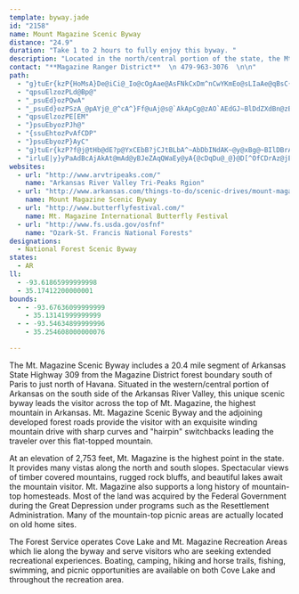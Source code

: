 ```yaml
---
template: byway.jade
id: "2158"
name: Mount Magazine Scenic Byway
distance: "24.9"
duration: "Take 1 to 2 hours to fully enjoy this byway. "
description: "Located in the north/central portion of the state, the Mt. Magazine Scenic Byway includes a 20.4 mile segment of Arkansas State Highway 309 from the Magazine District forest boundary south of Paris to just north of Havana."
contact: "**Magazine Ranger District**  \n 479-963-3076  \n\n"
path: 
  - "g}tuEr{kzP{HoMsA}De@iCi@_Io@cOgAae@AsFNkCxDm^nCwYKmEo@sLIaAe@qBsC{KyAoMg@wCa@oAqG{IgAY[Fq@d@SXSjAOhOOdBiBnLOtBMxHKrAeO|q@w@jCiBxDUz@Ev@Dx@nAnFVdB@rAEdAc@pBoD~Km@~BEbAJzBAdAk@tECr@T`G]bB{AbEGp@?xA`@`MtA`GBp@I`AUj@i@p@uDfCq@z@c@~Au@fJYjAs@rAk@l@mAl@u@PkDRoA`@iAv@o@~@iBrEuNda@qB`F{C`FgH~JiBbCy@p@gBv@cBLoeA}@aZHeAKsBeAqLcLmDkCgAQeDj@i@?mAk@aC}BaAi@sAMcF@_Bb@s@x@c@jAg@tCa@jA{@fAkCrAsDfDiAr@kNbDiBz@cDdCy@fCYf@o@^i@Di@Gu@]eAu@m@cAYsBMoFHwALaAx@aDPeCBaEWeBa@y@c@a@cIeGe@Qi@PeIxLy@`BiAxDy@hGe@pByBbEmAbBoAlAqClBgn@ha@oAlAi@fA[zAMvAs@pw@IdB_@~AoD`LcAhGmBdGkA~BcD`Do@tAgB`ROl@]|@iH`I}@zAQrA?xIM`AoAdFeAfJC~Aj@hNBrB_@~Ae@r@}@f@iAJ"
  - "qpsuElzozPLd@Bp@"
  - "_psuEd}ozPQwA"
  - "_psuEd}ozPSzA_@pAYj@_@^cA^}Ff@uAj@s@`AkApCg@zAO`AEdGJ~BlDdZXdBn@zBt@xBf@h@h@HnCDr@LtDbBnB^`BFbBEb@[Nq@h@uIEs@g@}AEs@D_@r@_CNaA@uF`@wHIuHNgB@oDKwBS_A[y@w@kAa@[wBw@iE_A_A{A"
  - "qpsuElzozPE[EM"
  - "}psuEbyozPJh@"
  - "{ssuEhtozPvAfCDP"
  - "}psuEbyozP}AyC"
  - "g}tuEr{kzP?f@j@tHb@dE?p@YxCEbB?jCJtBLbA^~AbDbINdAK~@y@xBg@~BIlDBrANdB\\`Bj@xAx@l@zIjCh@l@bDfIt@lAd@R|BXr@V|BlCT~@MrFFrAf@xA"
  - "irluE|y}yPaAdBcAjAkAt@mAd@yBJeZAqQWaEy@yA{@cDqDu@_@}@D[^OfCDrAz@jEYrAkAfBDjAh@xArBfCb@~A?zBS~CuAfIJzCK~AY~Bs@jA]~@iAtFq@lAqDrKiE`Hi@l@i@PcB@wCaBqAKmAl@iD~Do@d@i@Ji@CcCeBi@D_@b@Ml@B`@bBpJRlCm@`\\IdAYbBk@tA{@l@uF|AcDhAo@nAm@bEeA~BqDpFyBnBUfAY~DAzEZjCnBzIDl@E|@[x@_@`@iPzJw@|@_@lAEr@BdEOz@}ArDOdAIrATrArBzEv@xBhAxDHr@SjDr@hFOjCOrLTfHd@hIDdGApL[rGJjCG`AQX]DYKQUIc@_B}So@kFi@gD}@cEm@eEa@mEYaBiC_HwDiQ_AmBy@EMJKZ?r@hBdIb@fDbB|XdAzMKxGy@rTc@hDy@zCeAzCoN~\\sBxC{EbDo@`AW~@mAnIIfBBdATrArBlKH`AIvAYd@o@ZwIYsASiSmHiAm@cA_A_CaD"
websites: 
  - url: "http://www.arvtripeaks.com/"
    name: "Arkansas River Valley Tri-Peaks Rgion"
  - url: "http://www.arkansas.com/things-to-do/scenic-drives/mount-magazine.aspx"
    name: Mount Magazine Scenic Byway
  - url: "http://www.butterflyfestival.com/"
    name: Mt. Magazine International Butterfly Festival
  - url: "http://www.fs.usda.gov/osfnf"
    name: "Ozark-St. Francis National Forests"
designations: 
  - National Forest Scenic Byway
states: 
  - AR
ll: 
  - -93.61865999999998
  - 35.17412200000001
bounds: 
  - - -93.67636099999999
    - 35.13141999999999
  - - -93.54634899999996
    - 35.254608000000076

---
```


<p>The Mt. Magazine Scenic Byway includes a 20.4 mile segment of Arkansas State Highway 309 from the Magazine District forest boundary south of Paris to just north of Havana. Situated in the western/central portion of Arkansas on the south side of the Arkansas River Valley, this unique scenic byway leads the visitor across the top of Mt. Magazine, the highest mountain in Arkansas. Mt. Magazine Scenic Byway and the adjoining developed forest roads provide the visitor with an exquisite winding mountain drive with sharp curves and "hairpin" switchbacks leading the traveler over this flat-topped mountain.</p>

<p>At an elevation of 2,753 feet, Mt. Magazine is the highest point in the state. It provides many vistas along the north and south slopes. Spectacular views of timber covered mountains, rugged rock bluffs, and beautiful lakes await the mountain visitor. Mt. Magazine also supports a long history of mountain-top homesteads. Most of the land was acquired by the Federal Government during the Great Depression under programs such as the Resettlement Administration. Many of the mountain-top picnic areas are actually located on old home sites.</p>

<p>The Forest Service operates Cove Lake and Mt. Magazine Recreation Areas which lie along the byway and serve visitors who are seeking extended recreational experiences. Boating, camping, hiking and horse trails, fishing, swimming, and picnic opportunities are available on both Cove Lake and throughout the recreation area.</p>